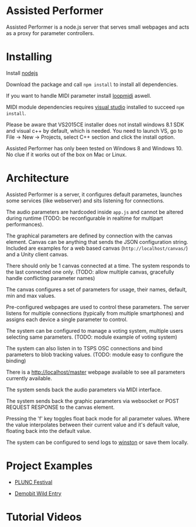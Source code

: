 # Assisted Performer 

Assisted Performer is a node.js server that serves small webpages and acts as a proxy for parameter controllers.

# Installing

Install [nodejs](http://nodejs.org/)

Download the package and call `npm install` to install all dependencies.

If you want to handle MIDI parameter install [loopmidi](https://www.tobias-erichsen.de/software/loopmidi.html) aswell.

MIDI module dependencies requires [visual studio](https://www.visualstudio.com/downloads/) installed to succeed `npm install`.

Please be aware that VS2015CE installer does not install windows 8.1 SDK and visual c++ by default, which is needed. You need to launch VS, go to File -> New -> Projects, select C++ section and click the install option.

Assisted Performer has only been tested on Windows 8 and Windows 10. No clue if it works out of the box on Mac or Linux.

# Architecture

Assisted Performer is a server, it configures default parametes, launches some services (like webserver) and sits listening for connections.

The audio parameters are hardcoded inside `app.js` and cannot be altered during runtime (TODO: be reconfigurable in realtime for multipart performances).

The graphical parameters are defined by connection with the canvas element. Canvas can be anything that sends the JSON configuration string. Included are examples for a web based canvas (`http://localhost/canvas/`) and a Unity client canvas.

There should only be 1 canvas connected at a time. The system responds to the last connected one only. (TODO: allow multiple canvas, gracefully handle conflicting parameter names)

The canvas configures a set of parameters for usage, their names, default, min and max values.

Pre-configured webpages are used to control these parameters. The server listens for multiple connections (typically from multiple smartphones) and assigns each device a single parameter to control.

The system can be configured to manage a voting system, multiple users selecting same parameters. (TODO: module example of voting system)

The system can also listen in to TSPS OSC connections and bind parameters to blob tracking values. (TODO: module easy to configure the binding)

There is a [http://localhost/master](master) webpage available to see all parameters currently available.

The system sends back the audio parameters via MIDI interface.

The system sends back the graphic parameters via websocket or POST REQUEST RESPONSE to the canvas element.

Pressing the 'f' key toggles float back mode for all parameter values. Where the value interpolates between their current value and it's default value, floating back into the default value.

The system can be configured to send logs to [winston](http://thisdavej.com/using-winston-a-versatile-logging-library-for-node-js/) or save them locally.

# Project Examples

* [PLUNC Festival](http://artica.cc/blog/2016/11/21/plunc.html)

* [Demobit Wild Entry](https://www.youtube.com/watch?v=KSuc_ZdtgLA)

# Tutorial Videos

